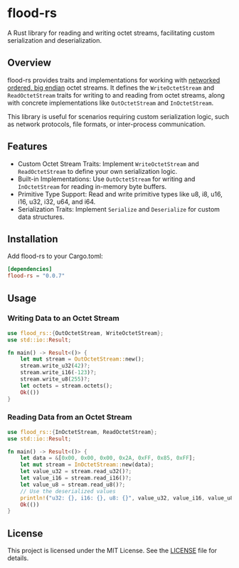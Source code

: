 # flood-rs

A Rust library for reading and writing octet streams, facilitating custom serialization and deserialization.

## Overview

flood-rs provides traits and implementations for working with [networked ordered, big endian](https://en.wikipedia.org/wiki/Endianness) octet streams.
It defines the `WriteOctetStream` and `ReadOctetStream` traits for writing to and reading from octet streams,
along with concrete implementations like `OutOctetStream` and `InOctetStream`.

This library is useful for scenarios requiring custom serialization logic, such as network protocols, file formats, or inter-process communication.

## Features

* Custom Octet Stream Traits: Implement `WriteOctetStream` and `ReadOctetStream` to define your own serialization logic.
* Built-in Implementations: Use `OutOctetStream` for writing and `InOctetStream` for reading in-memory byte buffers.
* Primitive Type Support: Read and write primitive types like u8, i8, u16, i16, u32, i32, u64, and i64.
* Serialization Traits: Implement `Serialize` and `Deserialize` for custom data structures.

## Installation

Add flood-rs to your Cargo.toml:

```toml
[dependencies]
flood-rs = "0.0.7"
```

## Usage

### Writing Data to an Octet Stream

```rust
use flood_rs::{OutOctetStream, WriteOctetStream};
use std::io::Result;

fn main() -> Result<()> {
    let mut stream = OutOctetStream::new();
    stream.write_u32(42)?;
    stream.write_i16(-123)?;
    stream.write_u8(255)?;
    let octets = stream.octets();
    Ok(())
}
```

### Reading Data from an Octet Stream

```rust
use flood_rs::{InOctetStream, ReadOctetStream};
use std::io::Result;

fn main() -> Result<()> {
    let data = &[0x00, 0x00, 0x00, 0x2A, 0xFF, 0x85, 0xFF];
    let mut stream = InOctetStream::new(data);
    let value_u32 = stream.read_u32()?;
    let value_i16 = stream.read_i16()?;
    let value_u8 = stream.read_u8()?;
    // Use the deserialized values
    println!("u32: {}, i16: {}, u8: {}", value_u32, value_i16, value_u8);
    Ok(())
}
```

## License

This project is licensed under the MIT License. See the [LICENSE](LICENSE) file for details.
